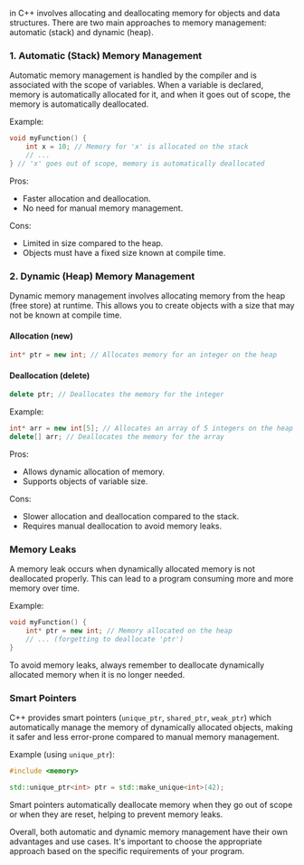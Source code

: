  in C++ involves allocating and deallocating memory for objects and data structures. There are two main approaches to memory management: automatic (stack) and dynamic (heap).

### 1. **Automatic (Stack) Memory Management**

Automatic memory management is handled by the compiler and is associated with the scope of variables. When a variable is declared, memory is automatically allocated for it, and when it goes out of scope, the memory is automatically deallocated.

Example:
```cpp
void myFunction() {
    int x = 10; // Memory for 'x' is allocated on the stack
    // ...
} // 'x' goes out of scope, memory is automatically deallocated
```

Pros:
- Faster allocation and deallocation.
- No need for manual memory management.

Cons:
- Limited in size compared to the heap.
- Objects must have a fixed size known at compile time.

### 2. **Dynamic (Heap) Memory Management**

Dynamic memory management involves allocating memory from the heap (free store) at runtime. This allows you to create objects with a size that may not be known at compile time.

#### **Allocation (new)**

```cpp
int* ptr = new int; // Allocates memory for an integer on the heap
```

#### **Deallocation (delete)**

```cpp
delete ptr; // Deallocates the memory for the integer
```

Example:
```cpp
int* arr = new int[5]; // Allocates an array of 5 integers on the heap
delete[] arr; // Deallocates the memory for the array
```

Pros:
- Allows dynamic allocation of memory.
- Supports objects of variable size.

Cons:
- Slower allocation and deallocation compared to the stack.
- Requires manual deallocation to avoid memory leaks.

### **Memory Leaks**

A memory leak occurs when dynamically allocated memory is not deallocated properly. This can lead to a program consuming more and more memory over time.

Example:
```cpp
void myFunction() {
    int* ptr = new int; // Memory allocated on the heap
    // ... (forgetting to deallocate 'ptr')
}
```

To avoid memory leaks, always remember to deallocate dynamically allocated memory when it is no longer needed.

### **Smart Pointers**

C++ provides smart pointers (`unique_ptr`, `shared_ptr`, `weak_ptr`) which automatically manage the memory of dynamically allocated objects, making it safer and less error-prone compared to manual memory management.

Example (using `unique_ptr`):
```cpp
#include <memory>

std::unique_ptr<int> ptr = std::make_unique<int>(42);
```

Smart pointers automatically deallocate memory when they go out of scope or when they are reset, helping to prevent memory leaks.

Overall, both automatic and dynamic memory management have their own advantages and use cases. It's important to choose the appropriate approach based on the specific requirements of your program.